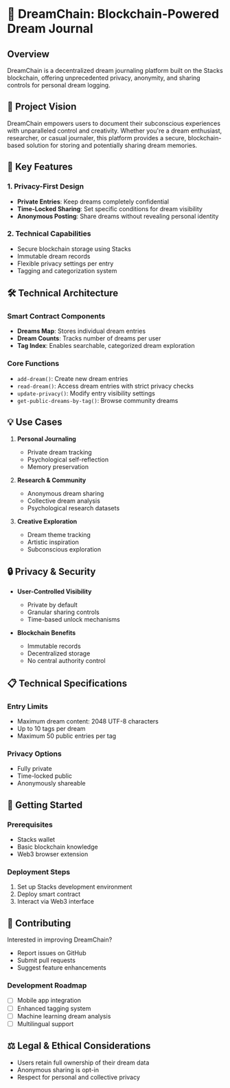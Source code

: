 # 🌙 DreamChain: Blockchain-Powered Dream Journal

## Overview

DreamChain is a decentralized dream journaling platform built on the Stacks blockchain, offering unprecedented privacy, anonymity, and sharing controls for personal dream logging.

## 🌟 Project Vision

DreamChain empowers users to document their subconscious experiences with unparalleled control and creativity. Whether you're a dream enthusiast, researcher, or casual journaler, this platform provides a secure, blockchain-based solution for storing and potentially sharing dream memories.

## 🔑 Key Features

### 1. Privacy-First Design
- **Private Entries**: Keep dreams completely confidential
- **Time-Locked Sharing**: Set specific conditions for dream visibility
- **Anonymous Posting**: Share dreams without revealing personal identity

### 2. Technical Capabilities
- Secure blockchain storage using Stacks
- Immutable dream records
- Flexible privacy settings per entry
- Tagging and categorization system

## 🛠 Technical Architecture

### Smart Contract Components
- **Dreams Map**: Stores individual dream entries
- **Dream Counts**: Tracks number of dreams per user
- **Tag Index**: Enables searchable, categorized dream exploration

### Core Functions
- `add-dream()`: Create new dream entries
- `read-dream()`: Access dream entries with strict privacy checks
- `update-privacy()`: Modify entry visibility settings
- `get-public-dreams-by-tag()`: Browse community dreams

## 💡 Use Cases

1. **Personal Journaling**
   - Private dream tracking
   - Psychological self-reflection
   - Memory preservation

2. **Research & Community**
   - Anonymous dream sharing
   - Collective dream analysis
   - Psychological research datasets

3. **Creative Exploration**
   - Dream theme tracking
   - Artistic inspiration
   - Subconscious exploration

## 🔒 Privacy & Security

- **User-Controlled Visibility**
  - Private by default
  - Granular sharing controls
  - Time-based unlock mechanisms

- **Blockchain Benefits**
  - Immutable records
  - Decentralized storage
  - No central authority control

## 📋 Technical Specifications

### Entry Limits
- Maximum dream content: 2048 UTF-8 characters
- Up to 10 tags per dream
- Maximum 50 public entries per tag

### Privacy Options
- Fully private
- Time-locked public
- Anonymously shareable

## 🚀 Getting Started

### Prerequisites
- Stacks wallet
- Basic blockchain knowledge
- Web3 browser extension

### Deployment Steps
1. Set up Stacks development environment
2. Deploy smart contract
3. Interact via Web3 interface

## 🤝 Contributing

Interested in improving DreamChain? 

- Report issues on GitHub
- Submit pull requests
- Suggest feature enhancements

### Development Roadmap
- [ ] Mobile app integration
- [ ] Enhanced tagging system
- [ ] Machine learning dream analysis
- [ ] Multilingual support

## ⚖️ Legal & Ethical Considerations

- Users retain full ownership of their dream data
- Anonymous sharing is opt-in
- Respect for personal and collective privacy

